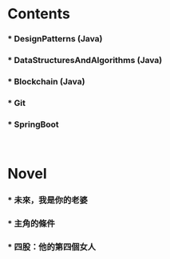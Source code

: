 Contents
=====
### * DesignPatterns (Java)
### * DataStructuresAndAlgorithms (Java)
### * Blockchain (Java)
### * Git
### * SpringBoot
<br />

Novel
=====
### * 未來，我是你的老婆
### * 主角的條件
### * 四股：他的第四個女人
